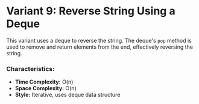 # Variant 9: Reverse String Using a Deque

This variant uses a deque to reverse the string. The deque's `pop` method is used to remove and return elements from the end, effectively reversing the string.

### Characteristics:
- **Time Complexity:** O(n)
- **Space Complexity:** O(n)
- **Style:** Iterative, uses deque data structure
